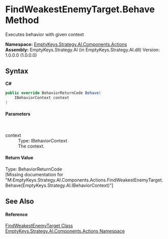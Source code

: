 # FindWeakestEnemyTarget.Behave Method 
 

Executes behavior with given context

**Namespace:**&nbsp;<a href="N_EmptyKeys_Strategy_AI_Components_Actions">EmptyKeys.Strategy.AI.Components.Actions</a><br />**Assembly:**&nbsp;EmptyKeys.Strategy.AI (in EmptyKeys.Strategy.AI.dll) Version: 1.0.0.0 (1.0.0.0)

## Syntax

**C#**<br />
``` C#
public override BehaviorReturnCode Behave(
	IBehaviorContext context
)
```


#### Parameters
&nbsp;<dl><dt>context</dt><dd>Type: IBehaviorContext<br />The context.</dd></dl>

#### Return Value
Type: BehaviorReturnCode<br />\[Missing <returns> documentation for "M:EmptyKeys.Strategy.AI.Components.Actions.FindWeakestEnemyTarget.Behave(EmptyKeys.Strategy.AI.IBehaviorContext)"\]

## See Also


#### Reference
<a href="T_EmptyKeys_Strategy_AI_Components_Actions_FindWeakestEnemyTarget">FindWeakestEnemyTarget Class</a><br /><a href="N_EmptyKeys_Strategy_AI_Components_Actions">EmptyKeys.Strategy.AI.Components.Actions Namespace</a><br />